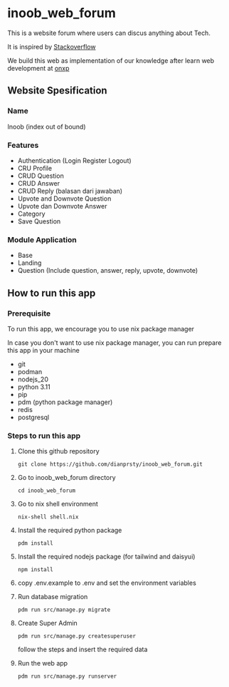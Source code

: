 # inoob_web_forum

This is a website forum where users can discus anything about Tech.

It is inspired by [Stackoverflow](https://stackoverflow.com)

We build this web as implementation of our knowledge after learn web development at [onxp](https://onxp.net)

## Website Spesification

### Name

Inoob (index out of bound)

### Features

- Authentication (Login Register Logout)
- CRU Profile
- CRUD Question
- CRUD Answer
- CRUD Reply (balasan dari jawaban)
- Upvote and Downvote Question
- Upvote dan Downvote Answer
- Category
- Save Question

### Module Application
- Base
- Landing
- Question (Include question, answer, reply, upvote, downvote)

## How to run this app

### Prerequisite

To run this app, we encourage you to use nix package manager

In case you don't want to use nix package manager, you can run prepare this app in your machine

- git
- podman
- nodejs_20
- python 3.11
- pip
- pdm (python package manager)
- redis
- postgresql

### Steps to run this app

1. Clone this github repository

   ```
   git clone https://github.com/dianprsty/inoob_web_forum.git
   ```

2. Go to inoob_web_forum directory

   ```
   cd inoob_web_forum
   ```

3. Go to nix shell environment

   ```
   nix-shell shell.nix
   ```

4. Install the required python package

   ```
   pdm install
   ```

5. Install the required nodejs package (for tailwind and daisyui)

   ```
   npm install
   ```

6. copy .env.example to .env and set the environment variables

7. Run database migration

   ```
   pdm run src/manage.py migrate
   ```

8. Create Super Admin

   ```
   pdm run src/manage.py createsuperuser
   ```

   follow the steps and insert the required data

9. Run the web app
   ```
   pdm run src/manage.py runserver
   ```
